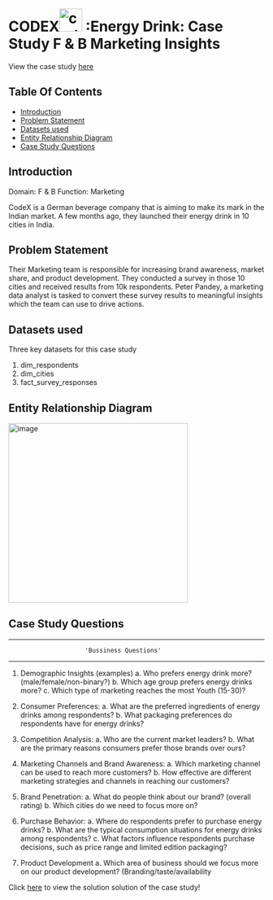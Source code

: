 # CODEX<img width="45" alt="codx" src="https://github.com/ayushsingh7777/Data-Analysis/assets/68181799/f26883e1-b392-45af-ab61-ed026b43475f"> :Energy Drink: Case Study F & B Marketing Insights 

<p align="center">

View the case study [here](https://codebasics.io/challenge/codebasics-resume-project-challenge)

## Table Of Contents
  - [Introduction](#introduction)
  - [Problem Statement](#problem-statement)
  - [Datasets used](#datasets-used)
  - [Entity Relationship Diagram](#entity-relationship-diagram)
  - [Case Study Questions](#case-study-questions)
  
## Introduction
Domain: F & B   Function: Marketing  

CodeX is a German beverage company that is aiming to make its mark in the Indian market. A few months ago, they launched their energy drink in 10 cities in India.


## Problem Statement
Their Marketing team is responsible for increasing brand awareness, market share, and product development. They conducted a survey in those 10 cities and received results from 10k respondents. Peter Pandey, a marketing data analyst is tasked to convert these survey results to meaningful insights which the team can use to drive actions.

## Datasets used
Three key datasets for this case study
1. dim_respondents
2. dim_cities
3. fact_survey_responses

## Entity Relationship Diagram
<img width="353" alt="image" src="https://github.com/ayushsingh7777/Data-Analysis/assets/68181799/d2224191-375b-43b1-8bc8-5eda029b82e1">



## Case Study Questions
*************************************************************************************
                         'Bussiness Questions'
**************************************************************************************

1. Demographic Insights (examples)
a. Who prefers energy drink more? (male/female/non-binary?)
b. Which age group prefers energy drinks more?
c. Which type of marketing reaches the most Youth (15-30)?

2. Consumer Preferences:
a. What are the preferred ingredients of energy drinks among respondents?
b. What packaging preferences do respondents have for energy drinks?

3. Competition Analysis:
a. Who are the current market leaders?
b. What are the primary reasons consumers prefer those brands over ours?

4. Marketing Channels and Brand Awareness:
a. Which marketing channel can be used to reach more customers?
b. How effective are different marketing strategies and channels in reaching our 
customers?

5. Brand Penetration:
a. What do people think about our brand? (overall rating)
b. Which cities do we need to focus more on?

6. Purchase Behavior:
a. Where do respondents prefer to purchase energy drinks?
b. What are the typical consumption situations for energy drinks among 
respondents?
c. What factors influence respondents purchase decisions, such as price range and 
limited edition packaging?

7. Product Development
a. Which area of business should we focus more on our product development? 
(Branding/taste/availability

Click [here](https://github.com/ayushsingh7777/Data-Analysis/blob/main/SQL/CodeX%20business%20Solution%20(SQL)/CodeX%20Business%20Solution.sql) to view the solution solution of the case study!
